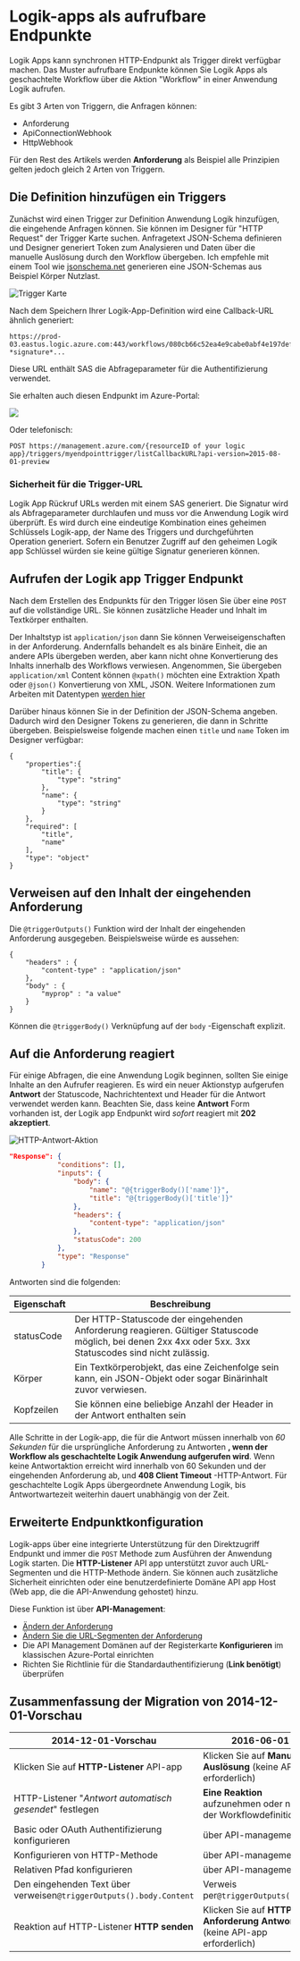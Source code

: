 <properties
   pageTitle="Logik-apps als aufrufbare Endpunkte"
   description="Das Erstellen und konfigurieren Triggers Endpunkten und in eine Anwendung Logik in Azure App Service verwenden"
   services="logic-apps"
   documentationCenter=".net,nodejs,java"
   authors="jeffhollan"
   manager="erikre"
   editor=""/>

<tags
   ms.service="logic-apps"
   ms.devlang="multiple"
   ms.topic="article"
   ms.tgt_pltfrm="na"
   ms.workload="integration"
   ms.date="10/18/2016"
   ms.author="jehollan"/>


# <a name="logic-apps-as-callable-endpoints"></a>Logik-apps als aufrufbare Endpunkte

Logik Apps kann synchronen HTTP-Endpunkt als Trigger direkt verfügbar machen.  Das Muster aufrufbare Endpunkte können Sie Logik Apps als geschachtelte Workflow über die Aktion "Workflow" in einer Anwendung Logik aufrufen.

Es gibt 3 Arten von Triggern, die Anfragen können:

* Anforderung
* ApiConnectionWebhook
* HttpWebhook

Für den Rest des Artikels werden **Anforderung** als Beispiel alle Prinzipien gelten jedoch gleich 2 Arten von Triggern.

## <a name="adding-a-trigger-to-your-definition"></a>Die Definition hinzufügen ein Triggers
Zunächst wird einen Trigger zur Definition Anwendung Logik hinzufügen, die eingehende Anfragen können.  Sie können im Designer für "HTTP Request" der Trigger Karte suchen. Anfragetext JSON-Schema definieren und Designer generiert Token zum Analysieren und Daten über die manuelle Auslösung durch den Workflow übergeben.  Ich empfehle mit einem Tool wie [jsonschema.net](http://jsonschema.net) generieren eine JSON-Schemas aus Beispiel Körper Nutzlast.

![Trigger Karte][2]

Nach dem Speichern Ihrer Logik-App-Definition wird eine Callback-URL ähnlich generiert:
 
``` text
https://prod-03.eastus.logic.azure.com:443/workflows/080cb66c52ea4e9cabe0abf4e197deff/triggers/myendpointtrigger?*signature*...
```

Diese URL enthält SAS die Abfrageparameter für die Authentifizierung verwendet.

Sie erhalten auch diesen Endpunkt im Azure-Portal:

![][1]

Oder telefonisch:

``` text
POST https://management.azure.com/{resourceID of your logic app}/triggers/myendpointtrigger/listCallbackURL?api-version=2015-08-01-preview
```

### <a name="security-for-the-trigger-url"></a>Sicherheit für die Trigger-URL

Logik App Rückruf URLs werden mit einem SAS generiert.  Die Signatur wird als Abfrageparameter durchlaufen und muss vor die Anwendung Logik wird überprüft.  Es wird durch eine eindeutige Kombination eines geheimen Schlüssels Logik-app, der Name des Triggers und durchgeführten Operation generiert.  Sofern ein Benutzer Zugriff auf den geheimen Logik app Schlüssel würden sie keine gültige Signatur generieren können.

## <a name="calling-the-logic-app-triggers-endpoint"></a>Aufrufen der Logik app Trigger Endpunkt

Nach dem Erstellen des Endpunkts für den Trigger lösen Sie über eine `POST` auf die vollständige URL. Sie können zusätzliche Header und Inhalt im Textkörper enthalten.

Der Inhaltstyp ist `application/json` dann Sie können Verweiseigenschaften in der Anforderung. Andernfalls behandelt es als binäre Einheit, die an andere APIs übergeben werden, aber kann nicht ohne Konvertierung des Inhalts innerhalb des Workflows verwiesen.  Angenommen, Sie übergeben `application/xml` Content können `@xpath()` möchten eine Extraktion Xpath oder `@json()` Konvertierung von XML, JSON.  Weitere Informationen zum Arbeiten mit Datentypen [werden hier](app-service-logic-content-type.md)

Darüber hinaus können Sie in der Definition der JSON-Schema angeben. Dadurch wird den Designer Tokens zu generieren, die dann in Schritte übergeben.  Beispielsweise folgende machen einen `title` und `name` Token im Designer verfügbar:

```
{
    "properties":{
        "title": {
            "type": "string"
        },
        "name": {
            "type": "string"
        }
    },
    "required": [
        "title",
        "name"
    ],
    "type": "object"
}
```

## <a name="referencing-the-content-of-the-incoming-request"></a>Verweisen auf den Inhalt der eingehenden Anforderung

Die `@triggerOutputs()` Funktion wird der Inhalt der eingehenden Anforderung ausgegeben. Beispielsweise würde es aussehen:

```
{
    "headers" : {
        "content-type" : "application/json"
    },
    "body" : {
        "myprop" : "a value"
    }
}
```

Können die `@triggerBody()` Verknüpfung auf der `body` -Eigenschaft explizit. 

## <a name="responding-to-the-request"></a>Auf die Anforderung reagiert

Für einige Abfragen, die eine Anwendung Logik beginnen, sollten Sie einige Inhalte an den Aufrufer reagieren. Es wird ein neuer Aktionstyp aufgerufen **Antwort** der Statuscode, Nachrichtentext und Header für die Antwort verwendet werden kann. Beachten Sie, dass keine **Antwort** Form vorhanden ist, der Logik app Endpunkt wird *sofort* reagiert mit **202 akzeptiert**.

![HTTP-Antwort-Aktion][3]

``` json
"Response": {
            "conditions": [],
            "inputs": {
                "body": {
                    "name": "@{triggerBody()['name']}",
                    "title": "@{triggerBody()['title']}"
                },
                "headers": {
                    "content-type": "application/json"
                },
                "statusCode": 200
            },
            "type": "Response"
        }
```

Antworten sind die folgenden:

| Eigenschaft | Beschreibung |
| -------- | ----------- |
| statusCode | Der HTTP-Statuscode der eingehenden Anforderung reagieren. Gültiger Statuscode möglich, bei denen 2xx 4xx oder 5xx. 3xx Statuscodes sind nicht zulässig. | 
| Körper | Ein Textkörperobjekt, das eine Zeichenfolge sein kann, ein JSON-Objekt oder sogar Binärinhalt zuvor verwiesen. | 
| Kopfzeilen | Sie können eine beliebige Anzahl der Header in der Antwort enthalten sein | 

Alle Schritte in der Logik-app, die für die Antwort müssen innerhalb von *60 Sekunden* für die ursprüngliche Anforderung zu Antworten **, wenn der Workflow als geschachtelte Logik Anwendung aufgerufen wird**. Wenn keine Antwortaktion erreicht wird innerhalb von 60 Sekunden und der eingehenden Anforderung ab, und **408 Client Timeout** -HTTP-Antwort.  Für geschachtelte Logik Apps übergeordnete Anwendung Logik, bis Antwortwartezeit weiterhin dauert unabhängig von der Zeit.

## <a name="advanced-endpoint-configuration"></a>Erweiterte Endpunktkonfiguration

Logik-apps über eine integrierte Unterstützung für den Direktzugriff Endpunkt und immer die `POST` Methode zum Ausführen der Anwendung Logik starten. Die **HTTP-Listener** API app unterstützt zuvor auch URL-Segmenten und die HTTP-Methode ändern. Sie können auch zusätzliche Sicherheit einrichten oder eine benutzerdefinierte Domäne API app Host (Web app, die die API-Anwendung gehostet) hinzu. 

Diese Funktion ist über **API-Management**:
* [Ändern der Anforderung](https://msdn.microsoft.com/library/azure/dn894085.aspx#SetRequestMethod)
* [Ändern Sie die URL-Segmenten der Anforderung](https://msdn.microsoft.com/library/azure/7406a8ce-5f9c-4fae-9b0f-e574befb2ee9#RewriteURL)
* Die API Management Domänen auf der Registerkarte **Konfigurieren** im klassischen Azure-Portal einrichten
* Richten Sie Richtlinie für die Standardauthentifizierung (**Link benötigt**) überprüfen

## <a name="summary-of-migration-from-2014-12-01-preview"></a>Zusammenfassung der Migration von 2014-12-01-Vorschau

|  2014-12-01-Vorschau | 2016-06-01 |
|---------------------|--------------------|
| Klicken Sie auf **HTTP-Listener** API-app | Klicken Sie auf **Manuelle Auslösung** (keine API-app erforderlich) |
| HTTP-Listener "*Antwort automatisch gesendet*" festlegen | **Eine Reaktion** aufzunehmen oder nicht in der Workflowdefinition |
| Basic oder OAuth Authentifizierung konfigurieren | über API-management |
| Konfigurieren von HTTP-Methode | über API-management |
| Relativen Pfad konfigurieren | über API-management |
| Den eingehenden Text über verweisen`@triggerOutputs().body.Content` | Verweis per`@triggerOutputs().body` |
| Reaktion auf HTTP-Listener **HTTP senden** | Klicken Sie auf **HTTP-Anforderung Antworten** (keine API-app erforderlich)


[1]: ./media/app-service-logic-http-endpoint/manualtriggerurl.png
[2]: ./media/app-service-logic-http-endpoint/manualtrigger.png
[3]: ./media/app-service-logic-http-endpoint/response.png
